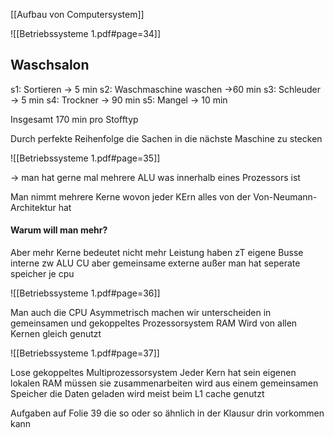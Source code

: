 [[Aufbau von Computersystem]]

![[Betriebssysteme 1.pdf#page=34]]

## Waschsalon 
s1: Sortieren -> 5 min
s2: Waschmaschine waschen ->60 min
s3: Schleuder -> 5 min
s4: Trockner -> 90 min
s5: Mangel -> 10 min 

Insgesamt 170 min pro Stofftyp

Durch perfekte Reihenfolge die Sachen in die nächste Maschine zu stecken 

![[Betriebssysteme 1.pdf#page=35]]

-> man hat gerne mal mehrere ALU was innerhalb eines Prozessors ist 

Man nimmt mehrere Kerne wovon jeder KErn alles von der Von-Neumann-Architektur hat 

#### Warum will man mehr?
Aber mehr Kerne bedeutet nicht mehr Leistung 
haben zT eigene Busse interne zw ALU CU 
aber gemeinsame externe außer man hat seperate speicher je cpu

![[Betriebssysteme 1.pdf#page=36]]

Man auch die CPU Asymmetrisch machen
wir unterscheiden in gemeinsamen und gekoppeltes Prozessorsystem 
RAM Wird von allen Kernen gleich genutzt

![[Betriebssysteme 1.pdf#page=37]]

Lose gekoppeltes Multiprozessorsystem
Jeder Kern hat sein eigenen lokalen RAM
müssen sie zusammenarbeiten wird aus einem gemeinsamen Speicher die Daten geladen wird meist beim L1 cache genutzt

Aufgaben auf Folie 39 die so oder so ähnlich in der Klausur drin vorkommen kann